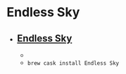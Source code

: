 # Endless Sky
- [Endless Sky](https://endless-sky.github.io/)
  - 
  - 
  - `brew cask install Endless Sky`
